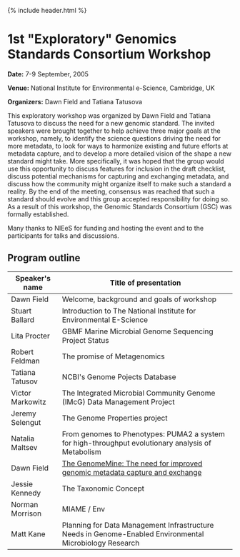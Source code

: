 {% include header.html %}
# 1st "Exploratory" Genomics Standards Consortium Workshop

**Date:** 7-9 September, 2005

**Venue:** National Institute for Environmental e-Science, Cambridge, UK

**Organizers:** Dawn Field and Tatiana Tatusova

This exploratory workshop was organized by Dawn Field and Tatiana Tatusova to discuss the need for a new genomic standard. The invited speakers were brought together to help achieve three major goals at the workshop, namely, to identify the science questions driving the need for more metadata, to look for ways to harmonize existing and future efforts at metadata capture, and to develop a more detailed vision of the shape a new standard might take. More specifically, it was hoped that the group would use this opportunity to discuss features for inclusion in the draft checklist, discuss potential mechanisms for capturing and exchanging metadata, and discuss how the community might organize itself to make such a standard a reality. By the end of the meeting, consensus was reached that such a standard should evolve and this group accepted responsibility for doing so. As a result of this workshop, the Genomic Standards Consortium (GSC) was formally established.

Many thanks to NIEeS for funding and hosting the event and to the participants for talks and discussions.

## Program outline

|Speaker's name|	Title of presentation|
|--------------|-----------------------|
|Dawn Field	| Welcome, background and goals of workshop	|
|Stuart Ballard	| Introduction to The National Institute for Environmental E-Science	|
|Lita Procter	| GBMF Marine Microbial Genome Sequencing Project Status	|
|Robert Feldman	| The promise of Metagenomics	|
|Tatiana Tatusov |	NCBI's Genome Pojects Database	|
|Victor Markowitz	| The Integrated Microbial Community Genome (IMcG) Data Management Project	|
|Jeremy Selengut	| The Genome Properties project	|
|Natalia Maltsev	| From genomes to Phenotypes: PUMA2 a system for high-throughput evolutionary analysis of Metabolism	|
|Dawn Field	| [The GenomeMine: The need for improved genomic metadata capture and exchange](https://www.powershow.com/view1/e2bbf-ZDc1Z/The_GenomeMine_The_need_for_improved_genomic_metadata_capture_and_exchange_powerpoint_ppt_presentation?varnishcache=1)|
|Jessie Kennedy	| The Taxonomic Concept	|
|Norman Morrison	| MIAME / Env	|
|Matt Kane	| Planning for Data Management Infrastructure Needs in Genome-Enabled Environmental Microbiology Research|

